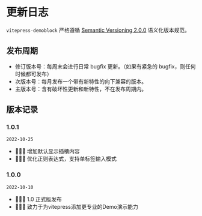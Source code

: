 # 更新日志
<code>vitepress-demoblock</code> 严格遵循 [Semantic Versioning 2.0.0](https://semver.org/lang/zh-CN/) 语义化版本规范。

## 发布周期
- 修订版本号：每周末会进行日常 bugfix 更新。（如果有紧急的 bugfix，则任何时候都可发布）
- 次版本号：每月发布一个带有新特性的向下兼容的版本。
- 主版本号：含有破坏性更新和新特性，不在发布周期内。

## 版本记录
### 1.0.1
<code>2022-10-25</code>
- 🎉🎉🎉 增加默认显示插槽内容
- 🎉🎉🎉 优化正则表达式，支持单标签输入模式

### 1.0.0
<code>2022-10-10</code>
- 🎉🎉🎉 1.0 正式版发布
- 🎉🎉🎉 致力于为vitepress添加更专业的Demo演示能力